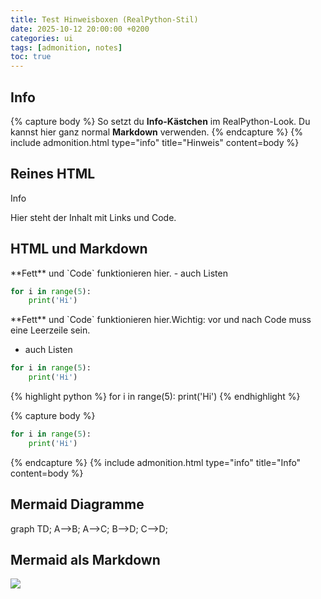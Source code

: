 ```yaml
---
title: Test Hinweisboxen (RealPython-Stil)
date: 2025-10-12 20:00:00 +0200
categories: ui
tags: [admonition, notes]
toc: true
---
```




## Info

{% capture body %}
So setzt du **Info-Kästchen** im RealPython-Look.
Du kannst hier ganz normal **Markdown** verwenden.
{% endcapture %}
{% include admonition.html type="info" title="Hinweis" content=body %}

## Reines HTML

<div class="admonition info">
  <div class="admonition-title"><span class="adm-icon"></span>Info</div>
  <p>Hier steht der Inhalt mit Links und Code.</p>
</div>

## HTML und Markdown

<div class="admonition info" markdown="1">
  **Fett** und `Code` funktionieren hier.
  - auch Listen
  
  ```python
  for i in range(5):
      print('Hi')
  ```
</div>

<div class="admonition info" markdown="1">
**Fett** und `Code` funktionieren hier.Wichtig: vor und nach Code muss eine Leerzeile sein.
  
- auch Listen

```python
for i in range(5):
    print('Hi')
```
</div>


<div class="admonition info" markdown="1">
  {% highlight python %}
for i in range(5):
    print('Hi')
  {% endhighlight %}
</div>

{% capture body %}
```python
for i in range(5):
    print('Hi')
```
{% endcapture %}
{% include admonition.html type="info" title="Info" content=body %}

## Mermaid Diagramme

graph TD;
    A-->B;
    A-->C;
    B-->D;
    C-->D;

## Mermaid als Markdown

[![](https://mermaid.ink/img/pako:eNpVTctugzAQ_BVrT60EEc8EfKjUkDaXSO0hp0IOVlgwamwjY5SmwL_XIUrVzmln5zXAUZUIFKqTOh8504bsN4UkFs95xnXTGcG6A3Hdp3GLhggl8TKS9cNWkY6rtm1k_Xjzr68mkg27qw2J4Y38nG5SNuffJI5kk-9Ya1R7-Kvsz2okL3nzzm39f4VrtKnXvGK0Yu6RaZIxPVsKCQ7UuimBGt2jAwK1YFcKw6yD4SiwAGrPEivWn0wBhZxsrGXyQylxT2rV1xzswKmzrG9LZnDTsFoz8fvVKEvUmeqlARp4yVwCdIAvS_1kkXpJtIzSMAki3wscuAB1vUXox5EfRIlFEC7jNJ4c-J6XvUWSeKtl6qehvwqiOJ5-AC7beJk?type=png)](https://mermaid.live/edit#pako:eNpVTctugzAQ_BVrT60EEc8EfKjUkDaXSO0hp0IOVlgwamwjY5SmwL_XIUrVzmln5zXAUZUIFKqTOh8504bsN4UkFs95xnXTGcG6A3Hdp3GLhggl8TKS9cNWkY6rtm1k_Xjzr68mkg27qw2J4Y38nG5SNuffJI5kk-9Ya1R7-Kvsz2okL3nzzm39f4VrtKnXvGK0Yu6RaZIxPVsKCQ7UuimBGt2jAwK1YFcKw6yD4SiwAGrPEivWn0wBhZxsrGXyQylxT2rV1xzswKmzrG9LZnDTsFoz8fvVKEvUmeqlARp4yVwCdIAvS_1kkXpJtIzSMAki3wscuAB1vUXox5EfRIlFEC7jNJ4c-J6XvUWSeKtl6qehvwqiOJ5-AC7beJk)

